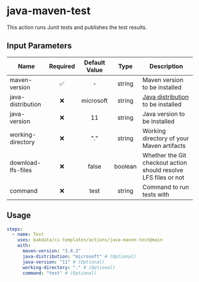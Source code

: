 # java-maven-test

This action runs Junit tests and publishes the test results.

## Input Parameters

| Name               | Required | Default Value |  Type   | Description                                                                                        |
| ------------------ | :------: | :-----------: | :-----: | -------------------------------------------------------------------------------------------------- |
| maven-version      |    ✅     |       -       | string  | Maven version to be installed                                                                      |
| java-distribution  |    ❌     |   microsoft   | string  | [Java distribution](https://github.com/actions/setup-java#supported-distributions) to be installed |
| java-version       |    ❌     |      11       | string  | Java version to be installed                                                                       |
| working-directory  |    ❌     |      "."      | string  | Working directory of your Maven artifacts                                                          |
| download-lfs-files |    ❌     |     false     | boolean | Whether the Git checkout action should resolve LFS files or not                                    |
| command            |    ❌     |     test      | string  | Command to run tests with                                                                          |

## Usage

```yaml
steps:
  - name: Test
    uses: bakdata/ci-templates/actions/java-maven-test@main
    with:
      maven-version: "3.8.2"
      java-distribution: "microsoft" # (Optional)
      java-version: "11" # (Optional)
      working-directory: "." # (Optional)
      command: "test" # (Optional)
```
